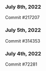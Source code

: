 ### July 8th, 2022

Commit #217207

### July 5th, 2022

Commit #314353


### July 4th, 2022

Commit #72281
